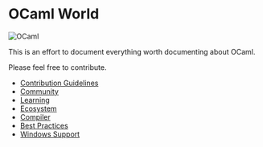 # OCaml World

![OCaml](https://ocaml.org/img/colour-transparent-icon.svg)

This is an effort to document everything worth documenting about OCaml.

Please feel free to contribute.

* [Contribution Guidelines](about/contributing.md)
* [Community](community/community.md)
* [Learning](learning/learning.md)
* [Ecosystem](ecosystem/ecosystem.md)
* [Compiler](compiler/compiler.md)
* [Best Practices](learning/best_practices.md)
* [Windows Support](ecosystem/windows_support.md)

